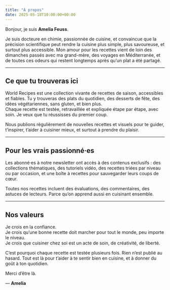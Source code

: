 ```yaml
---
title: "À propos"
date: 2025-05-18T10:00:00+00:00 
---
```


Bonjour, je suis **Amelia Feuss**.

Je suis docteure en chimie, passionnée de cuisine, et convaincue que la précision scientifique peut rendre la cuisine plus simple, plus savoureuse, et surtout plus accessible. Mon amour pour les recettes vient de loin des dimanches passés avec ma grand-mère, des voyages en Méditerranée, et de toutes ces odeurs qui restent longtemps après qu’un plat a été partagé.

---

## Ce que tu trouveras ici

World Recipes est une collection vivante de recettes de saison, accessibles et fiables. Tu y trouveras des plats du quotidien, des desserts de fête, des idées végétariennes, sans gluten, et bien plus.  
Chaque recette est testée, retravaillée et expliquée étape par étape, avec soin. Je veux que tu réussisses du premier coup.

Nous publions régulièrement de nouvelles recettes et visuels pour te guider, t’inspirer, t’aider à cuisiner mieux, et surtout à prendre du plaisir.

---

## Pour les vrais passionné·es

Les abonné·es à notre newsletter ont accès à des contenus exclusifs : des collections thématiques, des tutoriels vidéo, des recettes triées par niveau ou par occasion, et une boîte à recettes pour sauvegarder leurs coups de cœur.  

Toutes nos recettes incluent des évaluations, des commentaires, des astuces de lecteurs. Parce qu’on apprend aussi en cuisinant ensemble.

---

## Nos valeurs

Je crois en la confiance.  
Je crois qu’une bonne recette doit marcher pour tout le monde, peu importe le niveau.  
Je crois que cuisiner chez soi est un acte de soin, de créativité, de liberté.

C’est pourquoi chaque recette est testée plusieurs fois. Rien n’est publié au hasard. Tout est là pour t’aider à te sentir bien en cuisine, et à donner du goût à ton quotidien.

Merci d’être là.

— **Amelia**
